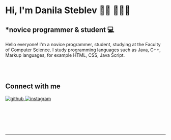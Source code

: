 
  

# **Hi, I'm Danila Steblev 👋🏼 👨🏻‍💻**
  

## *novice programmer & student 💻  
  




 
  

 Hello everyone! I'm a novice programmer, student, studying at the Faculty of Computer Science.  I study programming languages such as Java, C++, Markup languages, for example HTML, CSS, Java Script.</div> 


  

  
  

<br/>  


<br/>  


## Connect with me  
<a href="https://github.com/danielsteblev" target="_blank">
<img src=https://img.shields.io/badge/github-%2324292e.svg?&style=for-the-badge&logo=github&logoColor=white alt=github style="margin-bottom: 5px;" />
</a>
<a href="https://instagram.com/danyaww" target="_blank">
<img src=https://img.shields.io/badge/instagram-%23000000.svg?&style=for-the-badge&logo=instagram&logoColor=white alt=instagram style="margin-bottom: 5px;" />
</a>  
  

<br/>  

  

<br/>  

  

<br/>  

  

<br/>  

  

<br/>  


<br />

----
